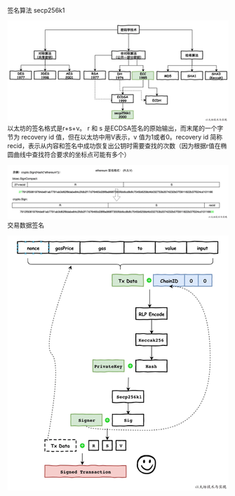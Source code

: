 签名算法 secp256k1

![](/assets/crypto-sign-verify.png)以太坊的签名格式是r+s+v。 r 和 s 是ECDSA签名的原始输出，而末尾的一个字节为 recovery id 值，但在以太坊中用V表示，v 值为1或者0。recovery id 简称 recid，表示从内容和签名中成功恢复出公钥时需要查找的次数（因为根据r值在椭圆曲线中查找符合要求的坐标点可能有多个）

![](/assets/eth-sign-example.png)交易数据签名

![](/assets/eth-tx-sign-example.png)



